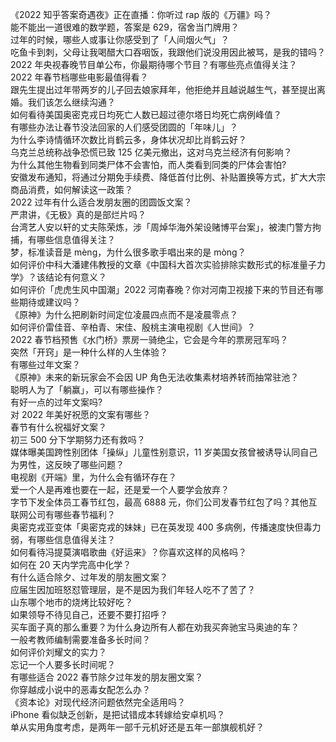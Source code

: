 《2022 知乎答案奇遇夜》正在直播：你听过 rap 版的《万疆》吗？  
能不能出一道很难的数学题，答案是 629，宿舍当门牌用？  
过年的时候，哪些人或事让你感受到了「人间烟火气」？  
吃鱼卡到刺，父母让我喝醋大口吞咽饭，我跟他们说没用因此被骂，是我的错吗？  
2022 年央视春晚节目单公布，你最期待哪个节目？有哪些亮点值得关注？  
2022 年春节档哪些电影最值得看？  
跟先生提出过年带两岁的儿子回去娘家拜年，他拒绝并且越说越生气，甚至提出离婚。我们该怎么继续沟通？  
如何看待美国奥密克戎日均死亡人数已超过德尔塔日均死亡病例峰值？  
有哪些办法让春节没法回家的人们感受团圆的「年味儿」？  
为什么李诗情循环次数比肖鹤云多，身体状况却比肖鹤云好？  
乌克兰总统称战争恐慌已致 125 亿美元撤出，这对乌克兰经济有何影响？  
为什么其他生物看到同类尸体不会害怕，而人类看到同类的尸体会害怕?  
安徽发布通知，将通过分期免手续费、降低首付比例、补贴置换等方式，扩大大宗商品消费，如何解读这一政策？  
2022 过年有什么适合发朋友圈的团圆饭文案？  
严肃讲，《无极》真的是部烂片吗？  
台湾艺人安以轩的丈夫陈荣炼，涉「周焯华海外架设赌博平台案」，被澳门警方拘捕，有哪些信息值得关注？  
梦，标准读音是 mèng，为什么很多歌手唱出来的是 mòng？  
如何评价中科大潘建伟教授的文章《中国科大首次实验排除实数形式的标准量子力学》？该结论有何意义？  
如何评价「虎虎生风中国潮」2022 河南春晚？你对河南卫视接下来的节目还有哪些期待或建议吗？  
《原神》为什么把刷新时间定位凌晨四点而不是凌晨零点？  
如何评价雷佳音、辛柏青、宋佳、殷桃主演电视剧《人世间》？  
2022 春节档预售《水门桥》票房一骑绝尘，它会是今年的票房冠军吗？  
突然「开窍」是一种什么样的人生体验？  
有哪些过年文案？  
《原神》未来的新玩家会不会因 UP 角色无法收集素材培养转而抽常驻池？  
聪明人为了「躺赢」，可以有哪些操作？  
有好一点的过年文案吗?  
对 2022 年美好祝愿的文案有哪些？  
春节有什么祝福好文案？  
初三 500 分下学期努力还有救吗？  
媒体曝美国跨性别团体「操纵」儿童性别意识，11 岁美国女孩曾被诱导认同自己为男性，这反映了哪些问题？  
电视剧《开端》里，为什么会有循环存在？  
爱一个人是再难也要在一起，还是爱一个人要学会放弃？  
字节下发全体员工春节红包，最高 6888 元，你们公司发春节红包了吗？其他互联网公司有哪些春节福利？  
奥密克戎亚变体「奥密克戎的妹妹」已在英发现 400 多病例，传播速度快但毒力弱，有哪些信息值得关注？  
如何看待冯提莫演唱歌曲《好运来》？你喜欢这样的风格吗？  
如何在 20 天内学完高中化学？  
有什么适合除夕、过年发的朋友圈文案？  
应届生因加班怒怼管理层，是不是因为我们年轻人吃不了苦了？  
山东哪个地市的烧烤比较好吃？  
如果领导不待见自己，还要不要打招呼？  
买车面子真的那么重要？为什么身边所有人都在劝我买奔驰宝马奥迪的车？  
一般考教师编制需要准备多长时间？  
如何评价刘耀文的实力？  
忘记一个人要多长时间呢？  
有哪些适合 2022 春节除夕过年发的朋友圈文案？  
你穿越成小说中的恶毒女配怎么办？  
《资本论》对现代经济问题依然完全适用吗？  
iPhone 看似缺乏创新，是把试错成本转嫁给安卓机吗？  
单从实用角度考虑，是两年一部千元机好还是五年一部旗舰机好？  
